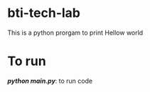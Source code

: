 # bti-tech-lab

This is a python prorgam to print Hellow world

# To run
***python main.py***: to run code
